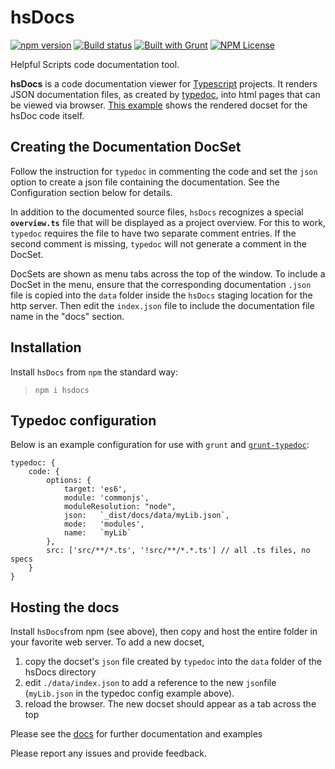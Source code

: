 hsDocs 
========
[![npm version](https://badge.fury.io/js/hsdocs.svg)](https://badge.fury.io/js/hsdocs) 
[![Build status](https://ci.appveyor.com/api/projects/status/wrxskwwprsl41a59?svg=true)](https://ci.appveyor.com/project/HelpfulScripts/hsdocs)
[![Built with Grunt](https://cdn.gruntjs.com/builtwith.svg)](https://gruntjs.com/) 
[![NPM License](https://img.shields.io/badge/license-MIT-brightgreen.svg)](https://www.npmjs.com/package/hsdocs)

Helpful Scripts code documentation tool.

**hsDocs**  is a code documentation viewer for [Typescript](https://www.typescriptlang.org) projects.
It renders JSON documentation files, as created by [typedoc](http://typedoc.org), into html pages that can be viewed via browser. [This example](https://helpfulscripts.github.io/hsDocs/indexGH.html#!/api/hsDocs/0) shows the rendered docset for the hsDoc code itself.

## Creating the Documentation DocSet
Follow the instruction for `typedoc` in commenting the code and set the `json` option to create a 
json file containing the documentation. See the Configuration section below for details.

In addition to the documented source files, `hsDocs` recognizes a special **`overview.ts`** file 
that will be displayed as a project overview. 
For this to work, `typedoc` requires the file to have two separate comment entries.
If the second comment is missing, `typedoc` will not generate a comment in the DocSet.

DocSets are shown as menu tabs across the top of the window. To include a DocSet in the menu, ensure that the 
corresponding documentation `.json` file is copied into the `data` folder inside the `hsDocs` staging location 
for the http server. Then edit the `index.json` file to include the documentation file name in the "docs" section. 

## Installation
Install `hsDocs` from `npm` the standard way:
> `npm i hsdocs`

## Typedoc configuration
Below is an example configuration for use with `grunt` and [`grunt-typedoc`](https://www.npmjs.com/package/grunt-typedoc): 
```
typedoc: {
    code: {
        options: {
            target: 'es6',
            module: 'commonjs',
            moduleResolution: "node",
            json:   `_dist/docs/data/myLib.json`,
            mode:   'modules',
            name:   `myLib`
        },
        src: ['src/**/*.ts', '!src/**/*.*.ts'] // all .ts files, no specs
    }
}
```

## Hosting the docs
Install `hsDocs`from npm (see above), then copy and host the entire folder in your favorite web server.
To add a new docset, 
1. copy the docset's `json` file created by `typedoc` into the `data` folder of the hsDocs directory
2. edit `./data/index.json` to add a reference to the new `json`file (`myLib.json` in the typedoc config example above).
3. reload the browser. The new docset should appear as a tab across the top

Please see the [docs](https://helpfulscripts.github.io/hsDocs/indexGH.html#!/api/hsDocs/0) for further documentation and examples

Please report any issues and provide feedback.
 